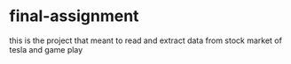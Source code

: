 # final-assignment

this is the project that meant to read and extract data from stock market of tesla and game play
